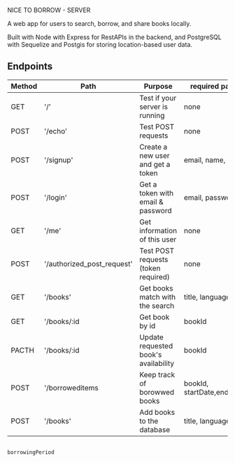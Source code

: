 
NICE TO BORROW - SERVER

A web app for users to search, borrow, and share books locally. 

Built with Node with Express for RestAPIs in the backend, and PostgreSQL with Sequelize and Postgis for storing location-based user data.


## Endpoints

| Method | Path                       | Purpose                             | required parameters                   | auth |
| ------ | -------------------------- | ----------------------------------- | ---------------------                 | ---- |
| GET    | '/'                        | Test if your server is running      | none                                  | no   |
| POST   | '/echo'                    | Test POST requests                  | none                                  | no   |
| POST   | '/signup'                  | Create a new user and get a token   | email, name, password                 | no   |
| POST   | '/login'                   | Get a token with email & password   | email, password                       | no   |
| GET    | '/me'                      | Get information of this user        | none                                  | yes  |
| POST   | '/authorized_post_request' | Test POST requests (token required) | none                                  | yes  |
| GET    | '/books'                   | Get books match with the search     | title, language, distance             | no   |
| GET    | '/books/:id                | Get book by id                      | bookId                                | no   |
| PACTH  | '/books/:id                | Update requested book's availability| bookId                                | yes  | 
| POST   | '/borroweditems            | Keep track of borowwed books        | bookId, startDate,endDate,userId      | yes  |
| POST   | '/books'                   | Add books to the database           | title, language, author,              | yes  |                                                                                 description, imageUrl,
                                                                              borrowingPeriod           
   

